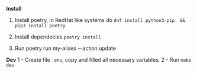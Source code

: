 **Install**

1. Install poetry, in RedHat like systems do `dnf install python3-pip  && pip3 install poetry`

2. Install dependecies `poetry install`

3. Run poetry run my-alises --action update




**Dev**
1 - Create file `.env`, copy and filled all necessary variables.
2 - Run `make dev`